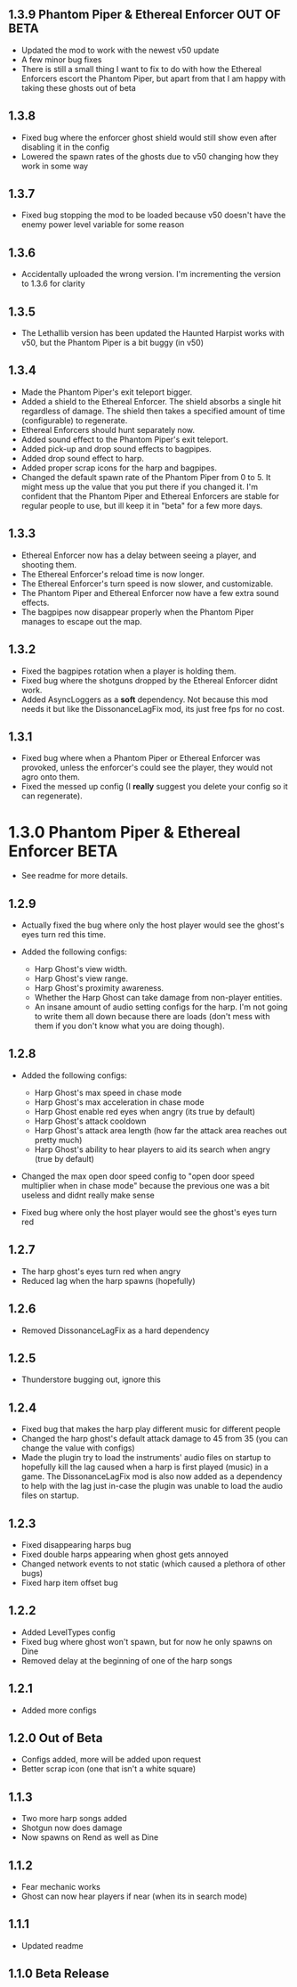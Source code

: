 ## 1.3.9 Phantom Piper & Ethereal Enforcer OUT OF BETA
* Updated the mod to work with the newest v50 update
* A few minor bug fixes
* There is still a small thing I want to fix to do with how the Ethereal Enforcers escort the Phantom Piper, but apart from that I am happy with taking these ghosts out of beta

## 1.3.8
* Fixed bug where the enforcer ghost shield would still show even after disabling it in the config
* Lowered the spawn rates of the ghosts due to v50 changing how they work in some way

## 1.3.7
* Fixed bug stopping the mod to be loaded because v50 doesn't have the enemy power level variable for some reason

## 1.3.6 
* Accidentally uploaded the wrong version. I'm incrementing the version to 1.3.6 for clarity

## 1.3.5
* The Lethallib version has been updated the Haunted Harpist works with v50, but the Phantom Piper is a bit buggy (in v50)

## 1.3.4
* Made the Phantom Piper's exit teleport bigger.
* Added a shield to the Ethereal Enforcer. The shield absorbs a single hit regardless of damage. The shield then takes a specified amount of time (configurable) to regenerate.
* Ethereal Enforcers should hunt separately now.
* Added sound effect to the Phantom Piper's exit teleport.
* Added pick-up and drop sound effects to bagpipes.
* Added drop sound effect to harp.
* Added proper scrap icons for the harp and bagpipes.
* Changed the default spawn rate of the Phantom Piper from 0 to 5. It might mess up the value that you put there if you changed it. I'm confident that the Phantom Piper and Ethereal Enforcers are stable for regular people to use, but ill keep it in "beta" for a few more days.

## 1.3.3
* Ethereal Enforcer now has a delay between seeing a player, and shooting them.
* The Ethereal Enforcer's reload time is now longer.
* The Ethereal Enforcer's turn speed is now slower, and customizable.
* The Phantom Piper and Ethereal Enforcer now have a few extra sound effects.
* The bagpipes now disappear properly when the Phantom Piper manages to escape out the map.

## 1.3.2
* Fixed the bagpipes rotation when a player is holding them.
* Fixed bug where the shotguns dropped by the Ethereal Enforcer didnt work.
* Added AsyncLoggers as a **soft** dependency. Not because this mod needs it but like the DissonanceLagFix mod, its just free fps for no cost.

## 1.3.1
* Fixed bug where when a Phantom Piper or Ethereal Enforcer was provoked, unless the enforcer's could see the player, they would not agro onto them.
* Fixed the messed up config (I **really** suggest you delete your config so it can regenerate).

# 1.3.0 Phantom Piper & Ethereal Enforcer BETA
* See readme for more details.

## 1.2.9
* Actually fixed the bug where only the host player would see the ghost's eyes turn red this time.

* Added the following configs:
  * Harp Ghost's view width.
  * Harp Ghost's view range.
  * Harp Ghost's proximity awareness.
  * Whether the Harp Ghost can take damage from non-player entities.
  * An insane amount of audio setting configs for the harp. I'm not going to write them all down because there are loads (don't mess with them if you don't know what you are doing though).

## 1.2.8
* Added the following configs:
    * Harp Ghost's max speed in chase mode
    * Harp Ghost's max acceleration in chase mode
    * Harp Ghost enable red eyes when angry (its true by default)
    * Harp Ghost's attack cooldown
    * Harp Ghost's attack area length (how far the attack area reaches out pretty much)
    * Harp Ghost's ability to hear players to aid its search when angry (true by default)
  
* Changed the max open door speed config to "open door speed multiplier when in chase mode" because the previous one was a bit useless and didnt really make sense
* Fixed bug where only the host player would see the ghost's eyes turn red

## 1.2.7
* The harp ghost's eyes turn red when angry
* Reduced lag when the harp spawns (hopefully)

## 1.2.6
* Removed DissonanceLagFix as a hard dependency

## 1.2.5
* Thunderstore bugging out, ignore this

## 1.2.4
* Fixed bug that makes the harp play different music for different people
* Changed the harp ghost's default attack damage to 45 from 35 (you can change the value with configs)
* Made the plugin try to load the instruments' audio files on startup to hopefully kill the lag caused when a harp is first played (music) in a game. The DissonanceLagFix mod is also now added as a dependency to help with the lag just in-case the plugin was unable to load the audio files on startup.   

## 1.2.3
* Fixed disappearing harps bug
* Fixed double harps appearing when ghost gets annoyed
* Changed network events to not static (which caused a plethora of other bugs)
* Fixed harp item offset bug

## 1.2.2
* Added LevelTypes config
* Fixed bug where ghost won't spawn, but for now he only spawns on Dine
* Removed delay at the beginning of one of the harp songs 

## 1.2.1
* Added more configs

## 1.2.0 Out of Beta
* Configs added, more will be added upon request 
* Better scrap icon (one that isn't a white square)

## 1.1.3
* Two more harp songs added
* Shotgun now does damage 
* Now spawns on Rend as well as Dine

## 1.1.2
* Fear mechanic works
* Ghost can now hear players if near (when its in search mode)

## 1.1.1
* Updated readme

## 1.1.0 Beta Release
